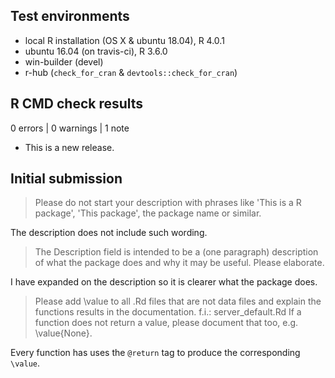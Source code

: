## Test environments

* local R installation (OS X & ubuntu 18.04), R 4.0.1
* ubuntu 16.04 (on travis-ci), R 3.6.0
* win-builder (devel)
* r-hub (`check_for_cran` & `devtools::check_for_cran`)

## R CMD check results

0 errors | 0 warnings | 1 note

* This is a new release.

## Initial submission

> Please do not start your description with phrases like 'This is a R package', 'This package', the package name or similar.

The description does not include such wording.

> The Description field is intended to be a (one paragraph) description of what the package does and why it may be useful. Please elaborate.

I have expanded on the description so it is clearer what the package does.

> Please add \value to all .Rd files that are not data files and explain the functions results in the documentation. f.i.: server_default.Rd If a function does not return a value, please document that too, e.g. \value{None}.

Every function has uses the `@return` tag to produce the corresponding `\value`.

